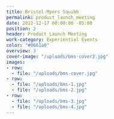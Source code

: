```yaml
---
title: Bristol-Myers Squibb
permalink: product_launch_meeting
date: 2012-12-17 00:00:00 -05:00
position: 2
header: Product Launch Meeting
work-category: Experiential Events
color: "#0661a0"
overview: 3
cover-image: "/uploads/bms-cover2.jpg"
images:
- row:
  - file: "/uploads/bms-cover.jpg"
- row:
  - file: "/uploads/bms-1.jpg"
  - file: "/uploads/bms-2.jpg"
- row:
  - file: "/uploads/bms-3.jpg"
  - file: "/uploads/bms-4.jpg"
---
```

